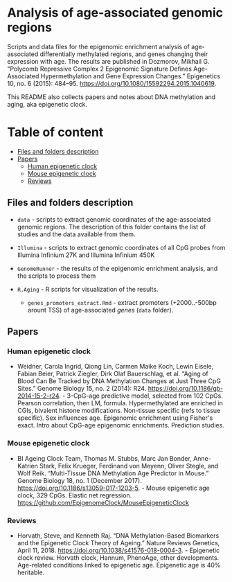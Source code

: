 # Analysis of age-associated genomic regions

Scripts and data files for the epigenomic enrichment analysis of age-associated differentially methylated regions, and genes changing their expression with age. The results are published in Dozmorov, Mikhail G. “Polycomb Repressive Complex 2 Epigenomic Signature Defines Age-Associated Hypermethylation and Gene Expression Changes.” Epigenetics 10, no. 6 (2015): 484–95. https://doi.org/10.1080/15592294.2015.1040619.

This README also collects papers and notes about DNA methylation and aging, aka epigenetic clock.

# Table of content

* [Files and folders description](#Files-and-folders-description)
* [Papers](#Papers)
  * [Human epigenetic clock](#Human-epigenetic-clock)
  * [Mouse epigenetic clock](#Mouse-epigenetic-clock)
  * [Reviews](#Reviews)

## Files and folders description

- `data` - scripts to extract genomic coordinates of the age-associated genomic regions. The description of this folder contains the list of studies and the data available from them.

- `Illumina` - scripts to extract genomic coordinates of all CpG probes from Illumina Infinium 27K and Illumina Infinium 450K

- `GenomeRunner` - the results of the epigenomic enrichment analysis, and the scripts to process them

- `R.Aging` - R scripts for visualization of the results.

	- `genes_promoters_extract.Rmd` - extract promoters (+2000..-500bp arount TSS) of age-associated _genes_ (`data` folder).

## Papers

### Human epigenetic clock

- Weidner, Carola Ingrid, Qiong Lin, Carmen Maike Koch, Lewin Eisele, Fabian Beier, Patrick Ziegler, Dirk Olaf Bauerschlag, et al. “Aging of Blood Can Be Tracked by DNA Methylation Changes at Just Three CpG Sites.” Genome Biology 15, no. 2 (2014): R24. https://doi.org/10.1186/gb-2014-15-2-r24. - 3-CpG-age predictive model, selected from 102 CpGs. Pearson correlation, then LM, formula. Hypermethylated are enriched in CGIs, bivalent histone modifications. Non-tissue specific (refs to tissue specific). Sex influences age. Epigenomic enrichment using Fisher's exact. Intro about CpG-age epigenomic enrichments. Prediction studies.

### Mouse epigenetic clock

- BI Ageing Clock Team, Thomas M. Stubbs, Marc Jan Bonder, Anne-Katrien Stark, Felix Krueger, Ferdinand von Meyenn, Oliver Stegle, and Wolf Reik. “Multi-Tissue DNA Methylation Age Predictor in Mouse.” Genome Biology 18, no. 1 (December 2017). https://doi.org/10.1186/s13059-017-1203-5. - Mouse epigenetic age clock, 329 CpGs. Elastic net regression. https://github.com/EpigenomeClock/MouseEpigeneticClock


### Reviews

- Horvath, Steve, and Kenneth Raj. “DNA Methylation-Based Biomarkers and the Epigenetic Clock Theory of Ageing.” Nature Reviews Genetics, April 11, 2018. https://doi.org/10.1038/s41576-018-0004-3. - Epigenetic clock review. Horvath clock, Hannum, PhenoAge, other developments. Age-related conditions linked to epigenetic age. Epigenetic age is 40% heritable.

